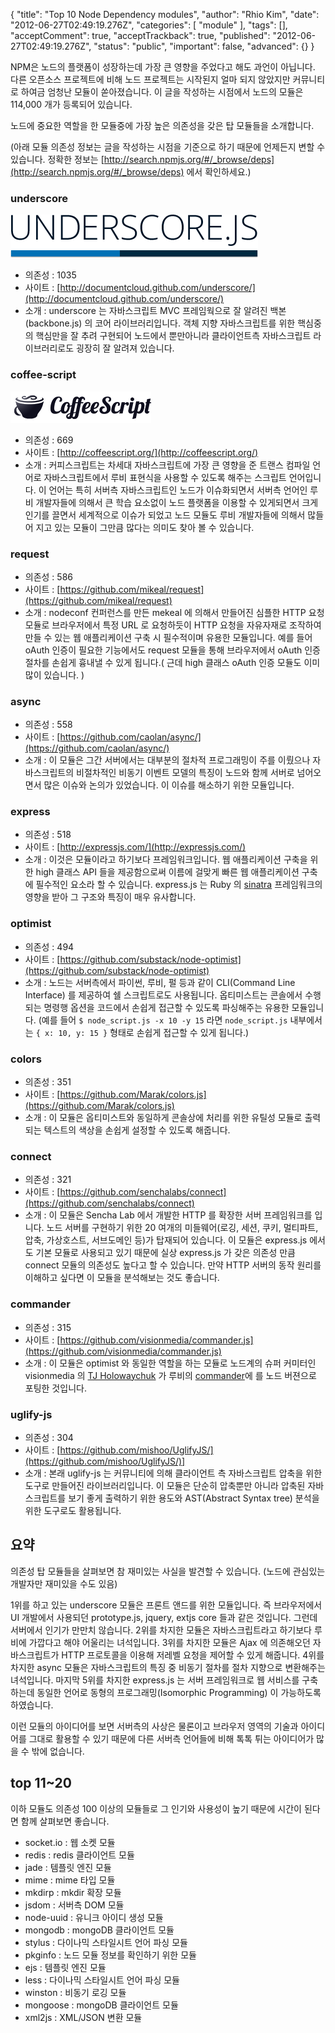 {
    "title": "Top 10  Node Dependency modules",
    "author": "Rhio Kim",
    "date": "2012-06-27T02:49:19.276Z",
    "categories": [
        "module"
    ],
    "tags": [],
    "acceptComment": true,
    "acceptTrackback": true,
    "published": "2012-06-27T02:49:19.276Z",
    "status": "public",
    "important": false,
    "advanced": {}
}

NPM은 노드의 플랫폼이 성장하는데 가장 큰 영향을 주었다고 해도 과언이 아닙니다. 다른 오픈소스 프로젝트에 비해 노드 프로젝트는 시작된지 얼마 되지 않았지만 커뮤니티로 하여금 엄청난 모듈이 쏟아졌습니다.  이 글을 작성하는 시점에서 노드의 모듈은 114,000 개가 등록되어 있습니다.

노드에 중요한 역할을 한 모듈중에 가장 높은 의존성을 갖은 탑 모듈들을 소개합니다.

(아래 모듈 의존성 정보는 글을 작성하는 시점을 기준으로 하기 때문에 언제든지 변할 수 있습니다.  정확한 정보는 [http://search.npmjs.org/#/_browse/deps](http://search.npmjs.org/#/_browse/deps) 에서 확인하세요.)

### underscore
![underscore](./@img/underscore.png)

* 의존성 : 1035
* 사이트 :  [http://documentcloud.github.com/underscore/](http://documentcloud.github.com/underscore/)
* 소개 : underscore 는 자바스크립트 MVC 프레임웍으로 잘 알려진 백본(backbone.js) 의 코어 라이브러리입니다. 객체 지향 자바스크립트를 위한 핵심중의 핵심만을 잘 추려 구현되어 노드에서 뿐만아니라 클라이언트측 자바스크립트 라이브러리로도 굉장히 잘 알려져 있습니다.  

### coffee-script
![coffeescript](./@img/coffeescript.png)

* 의존성 : 669
* 사이트 : [http://coffeescript.org/](http://coffeescript.org/)
* 소개 : 커피스크립트는 차세대 자바스크립트에 가장 큰 영향을 준 트랜스 컴파일 언어로 자바스크립트에서 루비 표현식을 사용할 수 있도록 해주는 스크립트 언어입니다.  이 언어는 특히 서버측 자바스크립트인 노드가 이슈화되면서 서버측 언어인 루비 개발자들에 의해서 큰 학습 요소없이 노드 플랫폼을 이용할 수 있게되면서 크게 인기를 끌면서 세계적으로 이슈가 되었고 노드 모듈도 루비 개발자들에 의해서 많들어 지고 있는 모듈이 그만큼 많다는 의미도 찾아 볼 수 있습니다.

### request
* 의존성 : 586
* 사이트 : [https://github.com/mikeal/request](https://github.com/mikeal/request)
* 소개 : nodeconf 컨퍼런스를 만든 mekeal 에 의해서 만들어진 심플한 HTTP 요청 모듈로 브라우저에서 특정 URL 로 요청하듯이 HTTP 요청을 자유자재로 조작하여 만들 수 있는 웹 애플리케이션 구축 시 필수적이며 유용한 모듈입니다. 예를 들어 oAuth 인증이 필요한 기능에서도 request 모듈을 통해 브라우저에서 oAuth 인증 절차를 손쉽게 흉내낼 수 있게 됩니다.( 근데 high 클래스 oAuth 인증 모듈도 이미 많이 있습니다. )

### async
* 의존성 : 558
* 사이트 : [https://github.com/caolan/async/](https://github.com/caolan/async/)
* 소개 : 이 모듈은 그간 서버에서는 대부분의 절차적 프로그래밍이 주를 이뤘으나 자바스크립트의 비절차적인 비동기 이벤트 모델의 특징이 노드와 함께 서버로 넘어오면서 많은 이슈와 논의가 있었습니다.  이 이슈를 해소하기 위한 모듈입니다. 

### express
* 의존성 : 518
* 사이트 : [http://expressjs.com/](http://expressjs.com/)
* 소개 : 이것은 모듈이라고 하기보다 프레임워크입니다. 웹 애플리케이션 구축을 위한 high 클래스 API 들을 제공함으로써 이름에 걸맞게 빠른 웹 애플리케이션 구축에 필수적인 요소라 할 수 있습니다. express.js 는 Ruby 의 [sinatra](http://www.sinatrarb.com/) 프레임워크의 영향을 받아 그 구조와 특징이 매우 유사합니다.

### optimist
* 의존성 : 494
* 사이트 : [https://github.com/substack/node-optimist](https://github.com/substack/node-optimist)
* 소개 : 노드는 서버측에서 파이썬, 루비, 펄 등과 같이 CLI(Command Line Interface) 를 제공하여 쉘 스크립트로도 사용됩니다.  옵티미스트는 콘솔에서 수행되는 명령행 옵션을 코드에서 손쉽게 접근할 수 있도록 파싱해주는 유용한 모듈입니다. (예를 들어 `$ node_script.js -x 10 -y 15` 라면 `node_script.js` 내부에서는 `{ x: 10, y: 15 }` 형태로 손쉽게 접근할 수 있게 됩니다.) 

### colors
* 의존성 : 351
* 사이트 : [https://github.com/Marak/colors.js](https://github.com/Marak/colors.js)
* 소개 : 이 모듈은 옵티미스트와 동일하게 콘솔상에 처리를 위한 유틸성 모듈로 출력되는 텍스트의 색상을 손쉽게 설정할 수 있도록 해줍니다.

### connect
* 의존성 : 321
* 사이트 : [https://github.com/senchalabs/connect](https://github.com/senchalabs/connect)
* 소개 : 이 모듈은 Sencha Lab 에서 개발한 HTTP 를 확장한 서버 프레임워크를 입니다.  노드 서버를 구현하기 위한 20 여개의 미들웨어(로깅, 세션, 쿠키, 멀티파트, 압축, 가상호스트, 서브도메인 등)가 탑재되어 있습니다. 이 모듈은 express.js 에서도 기본 모듈로 사용되고 있기 때문에 실상 express.js 가 갖은 의존성 만큼 connect 모듈의 의존성도 높다고 할 수 있습니다.  만약 HTTP 서버의 동작 원리를 이해하고 싶다면 이 모듈을 분석해보는 것도 좋습니다. 

### commander
* 의존성 : 315
* 사이트 : [https://github.com/visionmedia/commander.js](https://github.com/visionmedia/commander.js)
* 소개 : 이 모듈은 optimist 와 동일한 역할을 하는 모듈로 노드계의 슈퍼 커미터인 visionmedia 의 [TJ Holowaychuk](http://tjholowaychuk.com/) 가 루비의 [commander](https://github.com/visionmedia/commander)에 를 노드 버젼으로 포팅한 것입니다.

### uglify-js
* 의존성 : 304
* 사이트 : [https://github.com/mishoo/UglifyJS/](https://github.com/mishoo/UglifyJS/)]
* 소개 : 본래 uglify-js 는 커뮤니티에 의해 클라이언트 측 자바스크립트 압축을 위한 도구로 만들어진 라이브러리입니다. 이 모듈은 단순히 압축뿐만 아니라 압축된 자바스크립트를 보기 좋게 출력하기 위한 용도와 AST(Abstract Syntax tree) 분석을 위한 도구로도 활용됩니다.

## 요약
의존성 탑 모듈들을 살펴보면 참 재미있는 사실을 발견할 수 있습니다. (노드에 관심있는 개발자만 재미있을 수도 있음)

1위를 하고 있는 underscore 모듈은 프론트 앤드를 위한 모듈입니다. 즉 브라우저에서 UI 개발에서 사용되던 prototype.js, jquery, extjs core 들과 같은 것입니다. 그런데 서버에서 인기가 만만치 않습니다.  2위를 차지한 모듈은 자바스크립트라고 하기보다 루비에 가깝다고 해야 어울리는 녀석입니다.  3위를 차지한 모듈은 Ajax 에 의존해오던 자바스크립트가 HTTP 프로토콜을 이용해 저레벨 요청을 제어할 수 있게 해줍니다. 4위를 차지한 async 모듈은 자바스크립트의 특징 중 비동기 절차를 절차 지향으로 변환해주는 녀석입니다. 마지막 5위를 차지한 express.js 는 서버 프레임워크로 웹 서비스를 구축하는데 동일한 언어로 동형의 프로그래밍(Isomorphic Programming) 이 가능하도록 하였습니다.

이런 모듈의 아이디어를 보면 서버측의 사상은 물론이고 브라우저 영역의 기술과 아이디어를 그대로 활용할 수 있기 때문에 다른 서버측 언어들에 비해 톡톡 튀는 아이디어가 많을 수 밖에 없습니다.

## top 11~20
이하 모듈도 의존성 100 이상의 모듈들로 그 인기와 사용성이 높기 때문에 시간이 된다면 함께 살펴보면 좋습니다.

* socket.io : 웹 소켓 모듈
* redis : redis 클라이언트 모듈
* jade : 템플릿 엔진 모듈
* mime : mime 타입 모듈
* mkdirp : mkdir 확장 모듈
* jsdom : 서버측 DOM 모듈
* node-uuid : 유니크 아이디 생성 모듈
* mongodb : mongoDB 클라이언트 모듈
* stylus : 다이나믹 스타일시트 언어 파싱 모듈
* pkginfo : 노드 모듈 정보를 확인하기 위한 모듈
* ejs : 템플릿 엔진 모듈
* less : 다이나믹 스타일시트 언어 파싱 모듈
* winston : 비동기 로깅 모듈
* mongoose : mongoDB 클라이언트 모듈
* xml2js : XML/JSON 변환 모듈